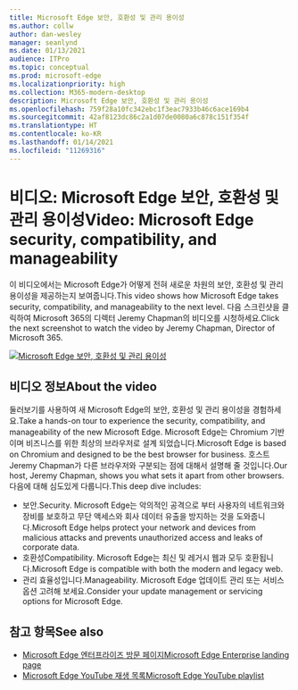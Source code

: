 ```yaml
---
title: Microsoft Edge 보안, 호환성 및 관리 용이성
ms.author: collw
author: dan-wesley
manager: seanlynd
ms.date: 01/13/2021
audience: ITPro
ms.topic: conceptual
ms.prod: microsoft-edge
ms.localizationpriority: high
ms.collection: M365-modern-desktop
description: Microsoft Edge 보안, 호환성 및 관리 용이성
ms.openlocfilehash: 759f28a10fc342ebc1f3eac7933b46c6ace169b4
ms.sourcegitcommit: 42af8123dc86c2a1d07de0080a6c878c151f354f
ms.translationtype: HT
ms.contentlocale: ko-KR
ms.lasthandoff: 01/14/2021
ms.locfileid: "11269316"
---
```

# <span data-ttu-id="322e4-103">비디오: Microsoft Edge 보안, 호환성 및 관리 용이성</span><span class="sxs-lookup"><span data-stu-id="322e4-103">Video: Microsoft Edge security, compatibility, and manageability</span></span>

<span data-ttu-id="322e4-104">이 비디오에서는 Microsoft Edge가 어떻게 전혀 새로운 차원의 보안, 호환성 및 관리 용이성을 제공하는지 보여줍니다.</span><span class="sxs-lookup"><span data-stu-id="322e4-104">This video shows how Microsoft Edge takes security, compatibility, and manageability to the next level.</span></span> <span data-ttu-id="322e4-105">다음 스크린샷을 클릭하여 Microsoft 365의 디렉터 Jeremy Chapman의 비디오를 시청하세요.</span><span class="sxs-lookup"><span data-stu-id="322e4-105">Click the next screenshot to watch the video by Jeremy Chapman, Director of Microsoft 365.</span></span>

[![Microsoft Edge 보안, 호환성 및 관리 용이성](media/microsoft-edge-video-security-compatibility-manageability/0.png)](http://www.youtube.com/watch?v=uMmh_gNaM4I "Microsoft Edge security, compatibility, and manageability")

## <span data-ttu-id="322e4-107">비디오 정보</span><span class="sxs-lookup"><span data-stu-id="322e4-107">About the video</span></span>

<span data-ttu-id="322e4-108">둘러보기를 사용하여 새 Microsoft Edge의 보안, 호환성 및 관리 용이성을 경험하세요.</span><span class="sxs-lookup"><span data-stu-id="322e4-108">Take a hands-on tour to experience the security, compatibility, and manageability of the new Microsoft Edge.</span></span> <span data-ttu-id="322e4-109">Microsoft Edge는 Chromium 기반이며 비즈니스를 위한 최상의 브라우저로 설계 되었습니다.</span><span class="sxs-lookup"><span data-stu-id="322e4-109">Microsoft Edge is based on Chromium and designed to be the best browser for business.</span></span> <span data-ttu-id="322e4-110">호스트 Jeremy Chapman가 다른 브라우저와 구분되는 점에 대해서 설명해 줄 것입니다.</span><span class="sxs-lookup"><span data-stu-id="322e4-110">Our host, Jeremy Chapman, shows you what sets it apart from other browsers.</span></span> <span data-ttu-id="322e4-111">다음에 대해 심도있게 다룹니다.</span><span class="sxs-lookup"><span data-stu-id="322e4-111">This deep dive includes:</span></span>

- <span data-ttu-id="322e4-112">보안.</span><span class="sxs-lookup"><span data-stu-id="322e4-112">Security.</span></span> <span data-ttu-id="322e4-113">Microsoft Edge는 악의적인 공격으로 부터 사용자의 네트워크와 장비를 보호하고 무단 액세스와 회사 데이터 유출을 방지하는 것을 도와줍니다.</span><span class="sxs-lookup"><span data-stu-id="322e4-113">Microsoft Edge helps protect your network and devices from malicious attacks and prevents unauthorized access and leaks of corporate data.</span></span>
- <span data-ttu-id="322e4-114">호환성</span><span class="sxs-lookup"><span data-stu-id="322e4-114">Compatibility.</span></span> <span data-ttu-id="322e4-115">Microsoft Edge는 최신 및 레거시 웹과 모두 호환됩니다.</span><span class="sxs-lookup"><span data-stu-id="322e4-115">Microsoft Edge is compatible with both the modern and legacy web.</span></span>
- <span data-ttu-id="322e4-116">관리 효율성입니다.</span><span class="sxs-lookup"><span data-stu-id="322e4-116">Manageability.</span></span> <span data-ttu-id="322e4-117">Microsoft Edge 업데이트 관리 또는 서비스 옵션 고려해 보세요.</span><span class="sxs-lookup"><span data-stu-id="322e4-117">Consider your update management or servicing options for Microsoft Edge.</span></span>

## <span data-ttu-id="322e4-118">참고 항목</span><span class="sxs-lookup"><span data-stu-id="322e4-118">See also</span></span>

- [<span data-ttu-id="322e4-119">Microsoft Edge 엔터프라이즈 방문 페이지</span><span class="sxs-lookup"><span data-stu-id="322e4-119">Microsoft Edge Enterprise landing page</span></span>](https://aka.ms/EdgeEnterprise)
- [<span data-ttu-id="322e4-120">Microsoft Edge YouTube 재생 목록</span><span class="sxs-lookup"><span data-stu-id="322e4-120">Microsoft Edge YouTube playlist</span></span>](https://www.youtube.com/playlist?list=PLXtHYVsvn_b-uXh1tMeYpT-0iD8tD3tFy)